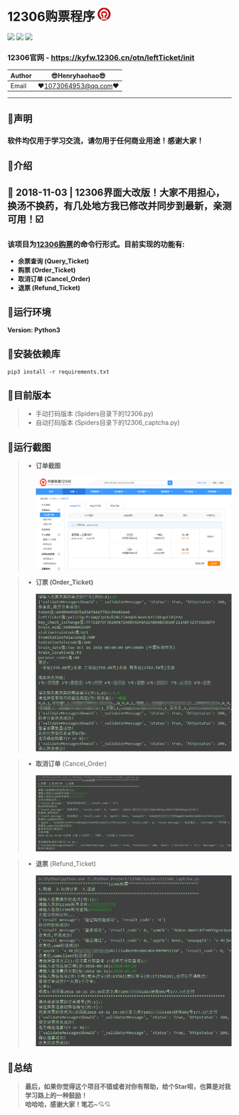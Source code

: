 12306购票程序 ![enter image description here](Pic/logo.png)
===========================
![](https://img.shields.io/badge/Python-3.6.3-green.svg) ![](https://img.shields.io/badge/requests-2.18.4-green.svg) ![](https://img.shields.io/badge/matplotlib-2.2.2-green.svg) 
### 12306官网 - https://kyfw.12306.cn/otn/leftTicket/init 
|Author|:sunglasses:Henryhaohao:sunglasses:|
|---|---
|Email|:hearts:1073064953@qq.com:hearts:

    
****
## :dolphin:声明
### 软件均仅用于学习交流，请勿用于任何商业用途！感谢大家！
## :dolphin:介绍
## :loudspeaker: 2018-11-03 | 12306界面大改版！大家不用担心，换汤不换药，有几处地方我已修改并同步到最新，亲测可用！:ballot_box_with_check:
### 该项目为[12306购票](https://kyfw.12306.cn/otn/leftTicket/init)的命令行形式。目前实现的功能有:
- **余票查询 (Query_Ticket)**
- **购票 (Order_Ticket)**
- **取消订单 (Cancel_Order)**
- **退票 (Refund_Ticket)**
## :dolphin:运行环境
**Version: Python3**
## :dolphin:安装依赖库
```
pip3 install -r requirements.txt
```
## :dolphin:目前版本
> - 手动打码版本 (Spiders目录下的12306.py)
> - 自动打码版本 (Spiders目录下的12306_captcha.py)
## :dolphin:运行截图
> - **订单截图**<br><br>
![enter image description here](Pic/ticket.png)

> - **订票 (Order_Ticket)**<br><br>
![enter image description here](Pic/order.png)

> - **取消订单** (Cancel_Order)<br><br>
![enter image description here](Pic/cancelorder.png)

> - **退票** (Refund_Ticket)<br><br>
![enter image description here](Pic/refund.png)
## :dolphin:**总结**
> **最后，如果你觉得这个项目不错或者对你有帮助，给个Star呗，也算是对我学习路上的一种鼓励！<br>
 哈哈哈，感谢大家！笔芯~**:cupid::cupid: